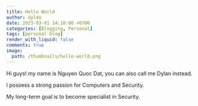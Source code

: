 ```yaml
---
title: Hello World
author: dyl4n
date: 2023-03-01 14:10:00 +0700
categories: [Blogging, Personal]
tags: [personal blog]
render_with_liquid: false
comments: true
image:
  path: /thumbnails/hello-world.png
---
```


Hi guys! my name is Nguyen Quoc Dat, you can also call me Dylan instead.

I possess a strong passion for Computers and Security.

My long-term goal is to become specialist in Security.
